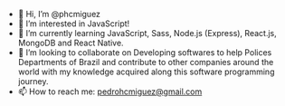 - 👋 Hi, I’m @phcmiguez
- 👀 I’m interested in JavaScript!
- 🌱 I’m currently learning JavaScript, Sass, Node.js (Express), React.js, MongoDB and React Native.
- 💞️ I’m looking to collaborate on Developing softwares to help Polices Departments of Brazil and contribute to other companies around the world with my knowledge acquired along this software programming journey.
- 📫 How to reach me: pedrohcmiguez@gmail.com

